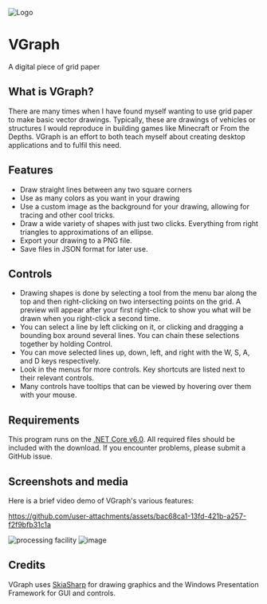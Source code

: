 ![Logo](https://user-images.githubusercontent.com/2125926/132928948-69e2d47c-3ad5-429e-b5b5-3df1fe094d62.png)

# VGraph
A digital piece of grid paper

## What is VGraph?
There are many times when I have found myself wanting to use grid paper to make basic vector drawings. Typically, these are drawings of vehicles or structures I would reproduce in building games like Minecraft or From the Depths. VGraph is an effort to both teach myself about creating desktop applications and to fulfil this need.

## Features
* Draw straight lines between any two square corners
* Use as many colors as you want in your drawing
* Use a custom image as the background for your drawing, allowing for tracing and other cool tricks.
* Draw a wide variety of shapes with just two clicks. Everything from right triangles to approximations of an ellipse.
* Export your drawing to a PNG file.
* Save files in JSON format for later use.

## Controls
* Drawing shapes is done by selecting a tool from the menu bar along the top and then right-clicking on two intersecting points on the grid. A preview will appear after your first right-click to show you what will be drawn when you right-click a second time.
* You can select a line by left clicking on it, or clicking and dragging a bounding box around several lines. You can chain these selections together by holding Control.
* You can move selected lines up, down, left, and right with the W, S, A, and D keys respectively.
* Look in the menus for more controls. Key shortcuts are listed next to their relevant controls.
* Many controls have tooltips that can be viewed by hovering over them with your mouse.

## Requirements
This program runs on the [.NET Core v6.0](https://dotnet.microsoft.com/en-us/download/dotnet/thank-you/runtime-desktop-6.0.9-windows-x64-installer). All required files should be included with the download. If you encounter problems, please submit a GitHub issue.

## Screenshots and media

Here is a brief video demo of VGraph's various features:

https://github.com/user-attachments/assets/bac68ca1-13fd-421b-a257-f2f9bfb31c1a


![processing facility](https://github.com/Inglonias/VGraph/assets/2125926/322ac602-d1c1-4db9-ac94-984e8c318691)
![image](https://github.com/Inglonias/VGraph/assets/2125926/2250adf8-9a1c-408a-a505-2fec86b4552f)


## Credits
VGraph uses [SkiaSharp](https://github.com/mono/SkiaSharp) for drawing graphics and the Windows Presentation Framework for GUI and controls. 
